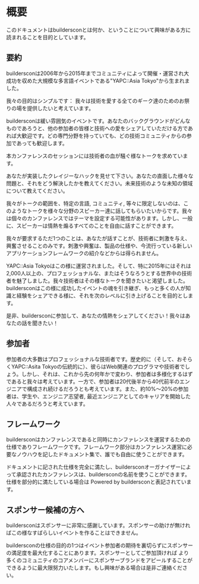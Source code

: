 # 概要

このドキュメントはbuildersconとは何か、ということについて興味がある方に読まれることを目的としています。


## 要約

buildersconは2006年から2015年までコミュニティによって開催・運営され大成功を収めた大規模な多言語イベントである"YAPC::Asia Tokyo"から生まれました。

我々の目的はシンプルです： 我々は技術を愛する全てのギーク達のためのお祭りの場を提供したいと考えています。

buildersconは緩い雰囲気のイベントです。あなたのバックグラウンドがどんなものであろうと、他の参加者の皆様と技術への愛をシェアしていただける方であれば大歓迎です。どの専門分野を持っていても、どの技術コミュニティからの参加であっても歓迎します。

本カンファレンスのセッションには技術者の血が騒ぐ様なトークを求めています。

あなたが実装したクレイジーなハックを見せて下さい。あなたの直面した様々な問題と、それをどう解決したかを教えてください。未来技術のような未知の領域について教えてください。

我々がトークの範囲を、特定の言語, コミュニティ, 等々に限定しないのは、このようなトークを様々な分野のスピーカー達に話してもらいたいからです。我々は個々のカンファレンスではテーマを設定する可能性があります。しかし、一般に、スピーカーは情熱を煽るすべてのことを自由に話すことができます。

我々が要求するただ1つのことは、あなたが話すことが、技術者に刺激を与え、興奮させることのみです。刺激や興奮は、製品の仕様や、今流行っている新しいアプリケーションフレームワークの紹介などからは得られません。

YAPC::Asia Tokyoはこの様に運営されました。そして、特に2015年にはそれは2,000人以上の、プロフェッショナルな、またはそうなろうとする世界中の技術者を魅了しました。我々技術者はその様なトークを聞きたいと渇望しました。buildersconはこの様に成功したイベントの魂を引き継ぎ、もっと多くの人が知識と経験をシェアできる様に、それを次のレベルに引き上げることを目的とします。

是非、buildersconに参加して、あなたの情熱をシェアしてください！我々はあなたの話を聞きたい！

## 参加者

参加者の大多数はプロフェッショナルな技術者です。歴史的に（そして、おそらくYAPC::Asita Tokyoの伝統的に）、彼らはWeb関連のプログラマや技術者でしょう。しかし、それは、これから先の何年かで変わり、参加者は多様化するはずであると我々は考えています。一方で、参加者は20代後半から40代前半のエンジニアで構成され続けるだろうとも考えています。また、約10%～20%の参加者は、学生や、エンジニア志望者, 最近エンジニアとしてのキャリアを開始した人々であるだろうと考えています。

## フレームワーク

buildersconはカンファレンスであると同時にカンファレンスを運営するための仕様でありフレームワークです。フレームワーク部分はカンファレンス運営に必要なノウハウを記したドキュメント集で、誰でも自由に使うことができます。

ドキュメントに記された仕様を完全に満たし、buildersconオーガナイザーによって承認されたカンファレンスは、buildersconの名前を使うことができます。仕様を部分的に満たしている場合は Powered by buildersconと表記されています。

## スポンサー候補の方へ

buildersconはスポンサーに非常に感謝しています。スポンサーの助けが無ければこの様なすばらしいイベントを作ることはできません。

buildersconの仕様の目的の1つはイベント参加者の期待を裏切らずにスポンサーの満足度を最大化することにあります。スポンサーとしてご参加頂ければ より多くのコミュニティのコアメンバーにスポンサーブランドをアピールすることができるように最大限努力いたします。もし興味がある場合は是非ご連絡ください。
